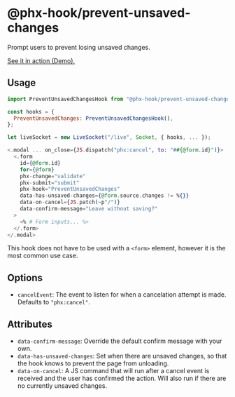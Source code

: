 # @phx-hook/prevent-unsaved-changes

Prompt users to prevent losing unsaved changes.

[See it in action (Demo).](https://phx-hook.elixir-saas.com/prevent-unsaved-changes)

## Usage

```js
import PreventUnsavedChangesHook from "@phx-hook/prevent-unsaved-changes";

const hooks = {
  PreventUnsavedChanges: PreventUnsavedChangesHook(),
};

let liveSocket = new LiveSocket("/live", Socket, { hooks, ... });
```

```heex
<.modal ... on_close={JS.dispatch("phx:cancel", to: "##{@form.id}")}>
  <.form
    id={@form.id}
    for={@form}
    phx-change="validate"
    phx-submit="submit"
    phx-hook="PreventUnsavedChanges"
    data-has-unsaved-changes={@form.source.changes != %{}}
    data-on-cancel={JS.patch(~p"/")}
    data-confirm-message="Leave without saving?"
  >
    <% # Form inputs... %>
  </.form>
</.modal>
```

This hook does not have to be used with a `<form>` element, however it is the most common use case.

## Options

* `cancelEvent`: The event to listen for when a cancelation attempt is made. Defaults to `"phx:cancel"`.

## Attributes

* `data-confirm-message`: Override the default confirm message with your own.
* `data-has-unsaved-changes`: Set when there are unsaved changes, so that the hook knows to prevent the page from unloading.
* `data-on-cancel`: A JS command that will run after a cancel event is received and the user has confirmed the action. Will also run if there are no currently unsaved changes.

